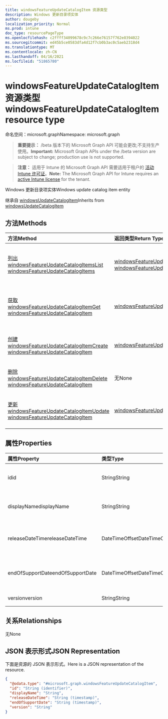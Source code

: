 ```yaml
---
title: windowsFeatureUpdateCatalogItem 资源类型
description: Windows 更新目录项实体
author: dougeby
localization_priority: Normal
ms.prod: intune
doc_type: resourcePageType
ms.openlocfilehash: c2ffff34099678c9c7c266e76157f762e8394022
ms.sourcegitcommit: ed45b5ce0583dfa4d12f7cb0b3ac0c5aeb2318d4
ms.translationtype: MT
ms.contentlocale: zh-CN
ms.lasthandoff: 04/16/2021
ms.locfileid: "51865780"
---
```

# <a name="windowsfeatureupdatecatalogitem-resource-type"></a><span data-ttu-id="a4593-103">windowsFeatureUpdateCatalogItem 资源类型</span><span class="sxs-lookup"><span data-stu-id="a4593-103">windowsFeatureUpdateCatalogItem resource type</span></span>

<span data-ttu-id="a4593-104">命名空间：microsoft.graph</span><span class="sxs-lookup"><span data-stu-id="a4593-104">Namespace: microsoft.graph</span></span>

> <span data-ttu-id="a4593-105">**重要提示：** /beta 版本下的 Microsoft Graph API 可能会更改;不支持生产使用。</span><span class="sxs-lookup"><span data-stu-id="a4593-105">**Important:** Microsoft Graph APIs under the /beta version are subject to change; production use is not supported.</span></span>

> <span data-ttu-id="a4593-106">**注意：** 适用于 Intune 的 Microsoft Graph API 需要适用于租户的 [活动 Intune 许可证](https://go.microsoft.com/fwlink/?linkid=839381)。</span><span class="sxs-lookup"><span data-stu-id="a4593-106">**Note:** The Microsoft Graph API for Intune requires an [active Intune license](https://go.microsoft.com/fwlink/?linkid=839381) for the tenant.</span></span>

<span data-ttu-id="a4593-107">Windows 更新目录项实体</span><span class="sxs-lookup"><span data-stu-id="a4593-107">Windows update catalog item entity</span></span>


<span data-ttu-id="a4593-108">继承自 [windowsUpdateCatalogItem](../resources/intune-softwareupdate-windowsupdatecatalogitem.md)</span><span class="sxs-lookup"><span data-stu-id="a4593-108">Inherits from [windowsUpdateCatalogItem](../resources/intune-softwareupdate-windowsupdatecatalogitem.md)</span></span>

## <a name="methods"></a><span data-ttu-id="a4593-109">方法</span><span class="sxs-lookup"><span data-stu-id="a4593-109">Methods</span></span>
|<span data-ttu-id="a4593-110">方法</span><span class="sxs-lookup"><span data-stu-id="a4593-110">Method</span></span>|<span data-ttu-id="a4593-111">返回类型</span><span class="sxs-lookup"><span data-stu-id="a4593-111">Return Type</span></span>|<span data-ttu-id="a4593-112">说明</span><span class="sxs-lookup"><span data-stu-id="a4593-112">Description</span></span>|
|:---|:---|:---|
|[<span data-ttu-id="a4593-113">列出 windowsFeatureUpdateCatalogItems</span><span class="sxs-lookup"><span data-stu-id="a4593-113">List windowsFeatureUpdateCatalogItems</span></span>](../api/intune-softwareupdate-windowsfeatureupdatecatalogitem-list.md)|<span data-ttu-id="a4593-114">[windowsFeatureUpdateCatalogItem](../resources/intune-softwareupdate-windowsfeatureupdatecatalogitem.md) 集合</span><span class="sxs-lookup"><span data-stu-id="a4593-114">[windowsFeatureUpdateCatalogItem](../resources/intune-softwareupdate-windowsfeatureupdatecatalogitem.md) collection</span></span>|<span data-ttu-id="a4593-115">列出 [windowsFeatureUpdateCatalogItem 对象的属性和](../resources/intune-softwareupdate-windowsfeatureupdatecatalogitem.md) 关系。</span><span class="sxs-lookup"><span data-stu-id="a4593-115">List properties and relationships of the [windowsFeatureUpdateCatalogItem](../resources/intune-softwareupdate-windowsfeatureupdatecatalogitem.md) objects.</span></span>|
|[<span data-ttu-id="a4593-116">获取 windowsFeatureUpdateCatalogItem</span><span class="sxs-lookup"><span data-stu-id="a4593-116">Get windowsFeatureUpdateCatalogItem</span></span>](../api/intune-softwareupdate-windowsfeatureupdatecatalogitem-get.md)|[<span data-ttu-id="a4593-117">windowsFeatureUpdateCatalogItem</span><span class="sxs-lookup"><span data-stu-id="a4593-117">windowsFeatureUpdateCatalogItem</span></span>](../resources/intune-softwareupdate-windowsfeatureupdatecatalogitem.md)|<span data-ttu-id="a4593-118">读取 [windowsFeatureUpdateCatalogItem 对象的属性和](../resources/intune-softwareupdate-windowsfeatureupdatecatalogitem.md) 关系。</span><span class="sxs-lookup"><span data-stu-id="a4593-118">Read properties and relationships of the [windowsFeatureUpdateCatalogItem](../resources/intune-softwareupdate-windowsfeatureupdatecatalogitem.md) object.</span></span>|
|[<span data-ttu-id="a4593-119">创建 windowsFeatureUpdateCatalogItem</span><span class="sxs-lookup"><span data-stu-id="a4593-119">Create windowsFeatureUpdateCatalogItem</span></span>](../api/intune-softwareupdate-windowsfeatureupdatecatalogitem-create.md)|[<span data-ttu-id="a4593-120">windowsFeatureUpdateCatalogItem</span><span class="sxs-lookup"><span data-stu-id="a4593-120">windowsFeatureUpdateCatalogItem</span></span>](../resources/intune-softwareupdate-windowsfeatureupdatecatalogitem.md)|<span data-ttu-id="a4593-121">创建新的 [windowsFeatureUpdateCatalogItem](../resources/intune-softwareupdate-windowsfeatureupdatecatalogitem.md) 对象。</span><span class="sxs-lookup"><span data-stu-id="a4593-121">Create a new [windowsFeatureUpdateCatalogItem](../resources/intune-softwareupdate-windowsfeatureupdatecatalogitem.md) object.</span></span>|
|[<span data-ttu-id="a4593-122">删除 windowsFeatureUpdateCatalogItem</span><span class="sxs-lookup"><span data-stu-id="a4593-122">Delete windowsFeatureUpdateCatalogItem</span></span>](../api/intune-softwareupdate-windowsfeatureupdatecatalogitem-delete.md)|<span data-ttu-id="a4593-123">无</span><span class="sxs-lookup"><span data-stu-id="a4593-123">None</span></span>|<span data-ttu-id="a4593-124">删除 [windowsFeatureUpdateCatalogItem](../resources/intune-softwareupdate-windowsfeatureupdatecatalogitem.md)。</span><span class="sxs-lookup"><span data-stu-id="a4593-124">Deletes a [windowsFeatureUpdateCatalogItem](../resources/intune-softwareupdate-windowsfeatureupdatecatalogitem.md).</span></span>|
|[<span data-ttu-id="a4593-125">更新 windowsFeatureUpdateCatalogItem</span><span class="sxs-lookup"><span data-stu-id="a4593-125">Update windowsFeatureUpdateCatalogItem</span></span>](../api/intune-softwareupdate-windowsfeatureupdatecatalogitem-update.md)|[<span data-ttu-id="a4593-126">windowsFeatureUpdateCatalogItem</span><span class="sxs-lookup"><span data-stu-id="a4593-126">windowsFeatureUpdateCatalogItem</span></span>](../resources/intune-softwareupdate-windowsfeatureupdatecatalogitem.md)|<span data-ttu-id="a4593-127">更新 [windowsFeatureUpdateCatalogItem 对象](../resources/intune-softwareupdate-windowsfeatureupdatecatalogitem.md) 的属性。</span><span class="sxs-lookup"><span data-stu-id="a4593-127">Update the properties of a [windowsFeatureUpdateCatalogItem](../resources/intune-softwareupdate-windowsfeatureupdatecatalogitem.md) object.</span></span>|

## <a name="properties"></a><span data-ttu-id="a4593-128">属性</span><span class="sxs-lookup"><span data-stu-id="a4593-128">Properties</span></span>
|<span data-ttu-id="a4593-129">属性</span><span class="sxs-lookup"><span data-stu-id="a4593-129">Property</span></span>|<span data-ttu-id="a4593-130">类型</span><span class="sxs-lookup"><span data-stu-id="a4593-130">Type</span></span>|<span data-ttu-id="a4593-131">说明</span><span class="sxs-lookup"><span data-stu-id="a4593-131">Description</span></span>|
|:---|:---|:---|
|<span data-ttu-id="a4593-132">id</span><span class="sxs-lookup"><span data-stu-id="a4593-132">id</span></span>|<span data-ttu-id="a4593-133">String</span><span class="sxs-lookup"><span data-stu-id="a4593-133">String</span></span>|<span data-ttu-id="a4593-134">目录项 ID。继承自 [windowsUpdateCatalogItem](../resources/intune-softwareupdate-windowsupdatecatalogitem.md)</span><span class="sxs-lookup"><span data-stu-id="a4593-134">The catalog item id. Inherited from [windowsUpdateCatalogItem](../resources/intune-softwareupdate-windowsupdatecatalogitem.md)</span></span>|
|<span data-ttu-id="a4593-135">displayName</span><span class="sxs-lookup"><span data-stu-id="a4593-135">displayName</span></span>|<span data-ttu-id="a4593-136">String</span><span class="sxs-lookup"><span data-stu-id="a4593-136">String</span></span>|<span data-ttu-id="a4593-137">目录显示名称列表。</span><span class="sxs-lookup"><span data-stu-id="a4593-137">The display name for the catalog item.</span></span> <span data-ttu-id="a4593-138">继承自 [windowsUpdateCatalogItem](../resources/intune-softwareupdate-windowsupdatecatalogitem.md)</span><span class="sxs-lookup"><span data-stu-id="a4593-138">Inherited from [windowsUpdateCatalogItem](../resources/intune-softwareupdate-windowsupdatecatalogitem.md)</span></span>|
|<span data-ttu-id="a4593-139">releaseDateTime</span><span class="sxs-lookup"><span data-stu-id="a4593-139">releaseDateTime</span></span>|<span data-ttu-id="a4593-140">DateTimeOffset</span><span class="sxs-lookup"><span data-stu-id="a4593-140">DateTimeOffset</span></span>|<span data-ttu-id="a4593-141">目录项的发布日期 继承自 [windowsUpdateCatalogItem](../resources/intune-softwareupdate-windowsupdatecatalogitem.md)</span><span class="sxs-lookup"><span data-stu-id="a4593-141">The date the catalog item was released Inherited from [windowsUpdateCatalogItem](../resources/intune-softwareupdate-windowsupdatecatalogitem.md)</span></span>|
|<span data-ttu-id="a4593-142">endOfSupportDate</span><span class="sxs-lookup"><span data-stu-id="a4593-142">endOfSupportDate</span></span>|<span data-ttu-id="a4593-143">DateTimeOffset</span><span class="sxs-lookup"><span data-stu-id="a4593-143">DateTimeOffset</span></span>|<span data-ttu-id="a4593-144">目录项的上次支持日期 继承自 [windowsUpdateCatalogItem](../resources/intune-softwareupdate-windowsupdatecatalogitem.md)</span><span class="sxs-lookup"><span data-stu-id="a4593-144">The last supported date for a catalog item Inherited from [windowsUpdateCatalogItem](../resources/intune-softwareupdate-windowsupdatecatalogitem.md)</span></span>|
|<span data-ttu-id="a4593-145">version</span><span class="sxs-lookup"><span data-stu-id="a4593-145">version</span></span>|<span data-ttu-id="a4593-146">String</span><span class="sxs-lookup"><span data-stu-id="a4593-146">String</span></span>|<span data-ttu-id="a4593-147">功能更新版本</span><span class="sxs-lookup"><span data-stu-id="a4593-147">The feature update version</span></span>|

## <a name="relationships"></a><span data-ttu-id="a4593-148">关系</span><span class="sxs-lookup"><span data-stu-id="a4593-148">Relationships</span></span>
<span data-ttu-id="a4593-149">无</span><span class="sxs-lookup"><span data-stu-id="a4593-149">None</span></span>

## <a name="json-representation"></a><span data-ttu-id="a4593-150">JSON 表示形式</span><span class="sxs-lookup"><span data-stu-id="a4593-150">JSON Representation</span></span>
<span data-ttu-id="a4593-151">下面是资源的 JSON 表示形式。</span><span class="sxs-lookup"><span data-stu-id="a4593-151">Here is a JSON representation of the resource.</span></span>
<!-- {
  "blockType": "resource",
  "keyProperty": "id",
  "@odata.type": "microsoft.graph.windowsFeatureUpdateCatalogItem"
}
-->
``` json
{
  "@odata.type": "#microsoft.graph.windowsFeatureUpdateCatalogItem",
  "id": "String (identifier)",
  "displayName": "String",
  "releaseDateTime": "String (timestamp)",
  "endOfSupportDate": "String (timestamp)",
  "version": "String"
}
```




